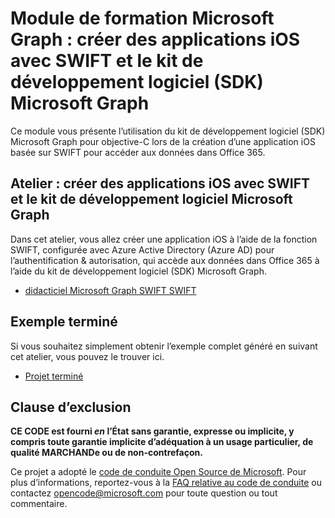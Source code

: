 # <a name="microsoft-graph-training-module---build-ios-apps-with-swift-and-the-microsoft-graph-sdk"></a>Module de formation Microsoft Graph : créer des applications iOS avec SWIFT et le kit de développement logiciel (SDK) Microsoft Graph

Ce module vous présente l’utilisation du kit de développement logiciel (SDK) Microsoft Graph pour objective-C lors de la création d’une application iOS basée sur SWIFT pour accéder aux données dans Office 365.

## <a name="lab---build-ios-apps-with-swift-and-the-microsoft-graph-sdk"></a>Atelier : créer des applications iOS avec SWIFT et le kit de développement logiciel Microsoft Graph

Dans cet atelier, vous allez créer une application iOS à l’aide de la fonction SWIFT, configurée avec Azure Active Directory (Azure AD) pour l’authentification & autorisation, qui accède aux données dans Office 365 à l’aide du kit de développement logiciel (SDK) Microsoft Graph.

- [didacticiel Microsoft Graph SWIFT SWIFT](https://docs.microsoft.com/graph/tutorials/ios-swift)

## <a name="completed-sample"></a>Exemple terminé

Si vous souhaitez simplement obtenir l’exemple complet généré en suivant cet atelier, vous pouvez le trouver ici.

- [Projet terminé](demo)

## <a name="disclaimer"></a>Clause d’exclusion

**CE CODE est fourni _en_ l’État sans garantie, expresse ou implicite, y compris toute garantie implicite d’adéquation à un usage particulier, de qualité MARCHANDe ou de non-contrefaçon.**

Ce projet a adopté le [code de conduite Open Source de Microsoft](https://opensource.microsoft.com/codeofconduct/). Pour plus d’informations, reportez-vous à la [FAQ relative au code de conduite](https://opensource.microsoft.com/codeofconduct/faq/) ou contactez [opencode@microsoft.com](mailto:opencode@microsoft.com) pour toute question ou tout commentaire.
